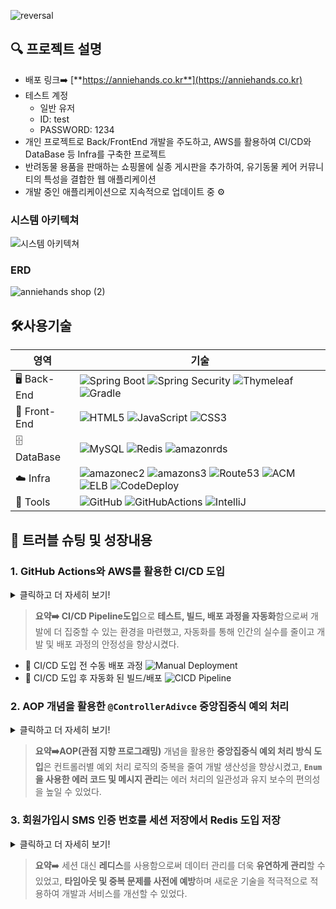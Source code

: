 ![reversal](https://capsule-render.vercel.app/api?type=rect&text=AnnieHands!&textBg=true&color=gradient&fontAlign=30&fontSize=30&desc=손을%20잡아주세요.&descAlign=60&descAlignY=50)
## 🔍 프로젝트 설명
- 배포 링크➡️ [**https://anniehands.co.kr**](https://anniehands.co.kr)
- 테스트 계정
  - 일반 유저
  - ID: test
  - PASSWORD: 1234
- 개인 프로젝트로 Back/FrontEnd 개발을 주도하고, AWS를 활용하여 CI/CD와 DataBase 등 Infra를 구축한 프로젝트
- 반려동물 용품을 판매하는 쇼핑몰에 실종 게시판을 추가하여, 유기동물 케어 커뮤니티의 특성을 결합한 웹 애플리케이션
- 개발 중인 애플리케이션으로 지속적으로 업데이트 중 ⚙️
### 시스템 아키텍쳐
![시스템 아키텍쳐](https://github.com/jiho313/anniehands/assets/130119257/26d524c4-d236-4c2d-a1c9-277cfcf0ee0f)
### ERD
![anniehands shop (2)](https://github.com/jiho313/anniehands/assets/130119257/b5809883-b3ec-49ba-a1bd-2826da640a40)
## 🛠️사용기술
|영역|기술|
| --- | --- |
| 🖥 Back-End | ![Spring Boot](https://img.shields.io/badge/Spring_Boot-green?style=flat&logo=spring-boot&logoColor=white) ![Spring Security](https://img.shields.io/badge/Spring_Security-green?style=flat&logo=springsecurity&logoColor=white) ![Thymeleaf](https://img.shields.io/badge/Thymeleaf-darkgreen?style=flat&logo=thymeleaf) ![Gradle](https://img.shields.io/badge/Gradle-blue?style=flat&logo=Gradle)|
| 🎨 Front-End | ![HTML5](https://img.shields.io/badge/HTML5-E34F26?style=flat&logo=html5&logoColor=white) ![JavaScript](https://img.shields.io/badge/JavaScript-yellow?style=flat&logo=javascript&logoColor=black) ![CSS3](https://img.shields.io/badge/CSS3-1572B6?style=flat&logo=css3&logoColor=white) |
| 🗄️ DataBase |![MySQL](https://img.shields.io/badge/MySQL-blue?style=flat&logo=mysql&logoColor=black) ![Redis](https://img.shields.io/badge/Redis-DC382D?style=flat&logo=redis&logoColor=white) ![amazonrds](https://img.shields.io/badge/RDS-527FFF?style=flat&logo=Amazonrds&logoColor=white)|
| ☁️ Infra |![amazonec2](https://img.shields.io/badge/EC2-FF9900?style=flat&logo=amazonec2&logoColor=white) ![amazons3](https://img.shields.io/badge/S3-DC382D?style=flat&logo=amazons3&logoColor=white) ![Route53](https://img.shields.io/badge/Route53-8C4FFF?style=flat&logo=amazonroute53&logoColor=white) ![ACM](https://img.shields.io/badge/ACM-569A31?style=flat&logo=amazonaws&logoColor=white) ![ELB](https://img.shields.io/badge/ELB-FF9900?style=flat&logo=amazonaws&logoColor=white) ![CodeDeploy](https://img.shields.io/badge/CodeDeploy-569A31?style=flat&logo=amazonaws&logoColor=white) |
| 🔧 Tools | ![GitHub](https://img.shields.io/badge/GitHub-100000?style=flat&logo=github) ![GitHubActions](https://img.shields.io/badge/GitHubActions-2088FF?style=flat&logo=githubactions&logoColor=white) ![IntelliJ](https://img.shields.io/badge/IntelliJ-100000?style=flat&logo=intellijidea) |

## 🌱 트러블 슈팅 및 성장내용
### 1. **GitHub Actions와 AWS를 활용한 CI/CD 도입**
<details>
<summary>클릭하고 더 자세히 보기!</summary>
	
### **[상황설명]**

1. 기존에 스프링 부트 애플리케이션인 ‘AnnieHands’는 EC2를 main brach에 변화가 있을 때마다 git clone을 하여 새로 테스트 및 빌드하여 배포하고 있었음.

### **[문제점 및 이슈]**

1. 새로운 기능을 개발하거나 코드의 변화가 있을 때마다 git clone 작업을 수동으로 진행해야 함.
2. EC2에서 빌드에 실패할 경우, 배포가 원활하게 이루어지지 않으며 이로 인해 애플리케이션이 중단되는 문제가 발생함.

### **[원인분석]**

1. CI/CD Pipeline을 구성하지 않고 수동 배포 방식으로 구현했기 때문임.

![Manual Deployment](https://github.com/jiho313/anniehands/assets/130119257/061ee078-ce9e-4c21-b421-53fbf7a3ebcd)

### **[해결 방안 및 결과]**

1. CI/CD 관련 도구인 GitHub Actions과 AWS S3, CodeDeploy를 활용하여 CI/CD Pipeline을 구축함.
    1. main branch에 Push나 PR이 발생하면 GitHub Actions를 실행됨.
    2. 정의한 workflow에 따라 자동으로 테스트 및 빌드를 수행함.
    3. 빌드된 아티팩트를 S3에 전송하고, CodeDeploy에게 배포 명령을 내림.
    4. CodeDeploy는  S3의 아티팩트를 EC2의 임시 디렉토리에 업로드 함.
    5. `appspec.yml`에 정의된 대로 임시 디렉토리의 아티팩트를 EC2의 최종위치로 복사함.
    6. `deploy.sh`에 정의된 절차에 따라 아티팩트가 업로드된 EC2 경로를 찾아 배포 수행함.
2. 이로 인해 더 이상 main branch가 업데이트될 때마다 수동으로 clone과 배포 작업을 할 필요가 없어짐.
3. 테스트 및 빌드가 정상적으로 완료됐을 때 자동으로 EC2에 배포 과정을 수행하므로 지속적 배포가 가능해졌음.

![CICD Pipeline](https://github.com/jiho313/anniehands/assets/130119257/acb8c2d6-2490-478f-8943-b2699f575b00)

### **[깨달은 점]**

1. **개발외 작업에 걸리는 시간을 최소화하자! CI/CD Pipeline** 도입으로 테스트와 빌드 그리고 배포 과정을 자동화함으로써, 이전의 수동 빌드 배포 방식에 들였던 시간과 노력을 줄일 수 있었다. 이는 **개발에 더 집중할 수 있는 환경을 마련**할 수 있었다.
2. **자동화된 배포로 향상된 안정성** 이렇게 자동화된 프로세스를 통해 빌드와 배포 과정에서 발생할 수 있는 인간의 실수를 줄여줄 수 있기 때문에 개발과 배포의 안정성을 높일 수 있다.
</details>

> **요약➡️ CI/CD Pipeline도입**으로 **테스트, 빌드, 배포 과정을 자동화**함으로써 개발에 더 집중할 수 있는 환경을 마련했고, 자동화를 통해 인간의 실수를 줄이고 개발 및 배포 과정의 안정성을 향상시켰다.
>
- 🔴 CI/CD 도입 전 수동 배포 과정
![Manual Deployment](https://github.com/jiho313/anniehands/assets/130119257/061ee078-ce9e-4c21-b421-53fbf7a3ebcd)
- 🔵 CI/CD 도입 후 자동화 된 빌드/배포
![CICD Pipeline](https://github.com/jiho313/anniehands/assets/130119257/287397b0-bd80-4e51-9fe5-928a9546e523)
### 2. **AOP 개념을 활용한 `@ControllerAdivce` 중앙집중식 예외 처리**
<details>
<summary>클릭하고 더 자세히 보기!</summary>
	
**(중앙처리 전) try~catch 문이 여러 컨트롤러에 흩어져 있고 에러 메시지 직접 정의**

```java
public class UserController {

    @PostMapping("/signup")
    public String signup(@Valid UserForm userForm, BindingResult errors) {
        validateUserForm(userForm, errors);
        if (errors.hasErrors()) {
            return "page/user/signup";
        }
        try {
						// 순환 참조 방지를 위해 가입 전용 userRegistrationService에서 userService를 의존하여 가입
            userRegistrationService.registerUser(userForm);
            return "redirect:/page/user/login";
        } catch (UserException e) {
            // UserException 발생 시 처리 로직
            redirectAttributes.addFlashAttribute("errorMessage", ex.getMessage());
            return "redirect:/" + ex.getRedirectUrl(); // 예외 객체에 저장된 URL로 리다이렉트
        } catch (Exception e) {
            // 기타 예외 처리 로직
            redirectAttributes.addFlashAttribute("errorMessage", "등록 중 오류 발생");
            return "redirect:/page/user/signup";
        }
    }
}
public class UserService {

    private final UserRepository userRepository;
    private final PasswordEncoder passwordEncoder;

    // 아이디 혹은 이메일 중복 검사
    private void validateDuplicateUser(User user) {
        userRepository.findById(user.getId()).ifPresent(u -> {
            throw new UserException("이미 사용 중인 아이디입니다.");
        });
        userRepository.findByEmail(user.getEmail()).ifPresent(u -> {
            throw new UserException("이미 사용 중인 이메일입니다.");
        });
    }
}
```

**(중앙처리 후) 예외를 `GlobalExceptionHandler` 에서 한 번에 처리함**

```java
@ControllerAdvice
public class GlobalExceptionHandler{

		// 유저 관련 예외 처리 핸들러
    @ExceptionHandler(UserException.class)
    public String userExceptionHandler(UserException ex, RedirectAttributes redirectAttributes) {
        redirectAttributes.addFlashAttribute("errorMessage", ex.getMessage());
        return "redirect:/" + ex.getRedirectUrl();
    }
    // 잘못된 페이지 요청을 했을 때 예외 처리 핸들러
    @ExceptionHandler(PageException.class)
    public String pageExceptionHandler(PageException ex, RedirectAttributes redirectAttributes) {
        redirectAttributes.addFlashAttribute("errorMessage", ex.getMessage());
        return "redirect:/";
    }
}
public class UserController {

    @PostMapping("/signup")
    public String signup(@Valid UserForm userForm, BindingResult errors) {
				validateUserForm(userForm, errors);
        if (errors.hasErrors()) {
            return "page/user/signup";
        }
				// 순환 참조 방지를 위해 가입 전용 서비스 클래스에서 userService를 의존하여 가입
				userRegistrationService.registerUser(userForm);
				return "redirect:/page/user/login";
    }
}
public class UserService {

    private final UserRepository userRepository;
    private final PasswordEncoder passwordEncoder;

    // 사용자 저장
    public User saveUser(UserForm userForm) {
        User user = createUser(userForm);
        validateDuplicateUser(user);
        userRepository.save(user);
        return user;
    }
    // 아이디 혹은 이메일 중복 검사
    private void validateDuplicateUser(User user) {
        userRepository.findById(user.getId()).ifPresent(u -> {
            throw new UserException("이미 사용 중인 아이디입니다.");
        });
        userRepository.findByEmail(user.getEmail()).ifPresent(u -> {
            throw new UserException("이미 사용 중인 이메일입니다.");
        });
    }
}
```

### [상황설명]

1. 기존의 AnnieHands에서는 각 컨트롤러에서 예외를 개별적으로 처리하고 있었음.
2. 또한, 각 예외 상황에서 에러 코드와 메시지를 직접 정의하고 있었음.

### **[문제점 및 이슈]**

1. 각 컨트롤러에서 예외를 직접 처리하면서 소모되는 시간이 늘어나고, 많은 양의 예외 처리 로직이 많은 양 중복됨. 이는 유지보수의 어려움으로 이어질 것임.
2. 에러 코드와 메시지를 직접 정의하면서 발생하는 일관성 결여와 변경의 어려움, 그리고 오타와 같은 실수가 발생할 수 있음.

### **[원인분석]**

1. 중앙집중식 예외 처리를 하지 않고 각 컨트롤러마다 개별적으로 예외를 처리하고 있기 때문임.
2. 초기 구상 시 에러 코드와 메시지의 재사용성을 고려하지 않았음.

### **[해결 방안 및 결과]**

1. **`@ControllerAdvice`** 를 사용하여 중앙집중식 예외처리 방식을 도입, 모든 예외 처리 로직을 하나의 클래스로 집중시킴.
    1. 이는 예외 처리 코드의 중복을 제거하고 개발자는 기능 개발에 집중할 수 있기 때문에 생산성이 높아짐.
2. 커스텀 에러 코드와 메시지를 `**Enum`** 으로 통일하여 정의함.
    1. 이는 일관성 있는 예외 처리와 변경 및 관리가 훨씬 용이해짐.

### **[깨달은 점]**

1. **중복 최소화, 생산성 최대화** 중앙집중식 예외 처리 방식의 도입으로 각 컨트롤러에 흩어져 있던 예외 처리 로직의 중복을 제거할 수 있었고, 개발자는 기능 개발에 더 집중할 수 있게 되었다. 이는 전체적인 개발 생산성을 크게 향상시킬 수 있다.
2. **스마트한 에러 관리** `**Enum**`을 활용한 커스텀 에러 코드와 메시지 정의 방식은 에러 관리의 일관성을 보장하며, 에러 코드와 메시지의 변경 및 관리를 용이하게 만들 수 있다. 이를 통해 에러 처리에 대한 실수를 줄일 수 있고, 보다 유지 보수의 편의성을 향상 시킬 수 있다.
</details>

> **요약➡️AOP(관점 지향 프로그래밍)** 개념을 활용한 **중앙집중식 예외 처리 방식 도입**은 컨트롤러별 예외 처리 로직의 중복을 줄여 개발 생산성을 향상시켰고, **`Enum`을 사용한 에러 코드 및 메시지 관리**는 에러 처리의 일관성과 유지 보수의 편의성을 높일 수 있었다.
> 

### 3. **회원가입시 SMS 인증 번호를 세션 저장에서 Redis 도입 저장**
<details>
<summary>클릭하고 더 자세히 보기!</summary>
<aside>
	
🚨 [**해당 과정을 담은 블로그 포스팅**](https://marchcodig.tistory.com/299)

</aside>

### [상황설명]

1. 기존 웹 회원가입 시 필요한 휴대전화 SMS 인증 방식에서 발급된 인증 번호를 세션에 저장하고 있었음.
2. 인증 번호의의 유효시간은 세션의 타임아웃 기능으로 파괴할 수 있음.

### **[문제점 및 이슈]**

1. 특정 기능에 대한 개별적 타임아웃 설정이 어려움. 이는 다른 세션 기반의 비즈니스 로직이 존재할 때 해당 로직에 영향을 끼칠 수 있음.
2. 휘발성이 강한 데이터인 인증번호는 세션에 저장하기 적합하지 않다고 판단함.

### **[원인분석]**

1. 세션은 일반적으로 서버가 유지되는 지속적이고 중요한 데이터를 저장하기에 알맞음. 하지만 인증번호는 일시적으로 비지속적인 특징이 있음.

### **[해결 방안 및 결과]**

1. 인증 번호 관리를 위해 레디스를 도입.
    1. 데이터를 개별적으로 관리할 수 있음. 레디스는 각 key에 대하여 독립적으로 데이터를 관리할 수 있기 때문에 다른 데이터나 로직에 영향을 주지 않고 데이터에 대한 행동 제어가 가능함.
    2. 고속 처리에 유리함. 레디스는 key-value 방식을 사용하기 때문에 대규모 트랜잭션을 처리한다고 가정했을 때도 빠르게 작업 수행이 가능함.

### **[깨달은 점]**

1. **효율적인 데이터 관리 전략!** 세션 대신 레디스를 사용함으로써 데이터 관리의 유연성과 타임아웃 및 중복 문제를 사전에 예방할 수 있었다.
2. **현대적 기술 적용** 요구 사항과 기능의 특성을 고려하여 새로운 기술을 적용함으로써 기존의 문제를 해결하고, 보다 발전된 개발과 서비스를 제공할 수 있다.
</details>

> **요약**➡️ 세션 대신 **레디스**를 사용함으로써 데이터 관리를 더욱 **유연하게 관리**할 수 있었고, **타임아웃 및 중복 문제를 사전에 예방**하며 새로운 기술을 적극적으로 적용하여 개발과 서비스를 개선할 수 있었다.






